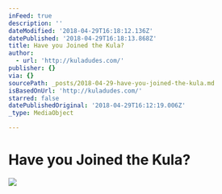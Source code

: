 ```yaml
---
inFeed: true
description: ''
dateModified: '2018-04-29T16:18:12.136Z'
datePublished: '2018-04-29T16:18:13.868Z'
title: Have you Joined the Kula?
author:
  - url: 'http://kuladudes.com/'
publisher: {}
via: {}
sourcePath: _posts/2018-04-29-have-you-joined-the-kula.md
isBasedOnUrl: 'http://kuladudes.com/'
starred: false
datePublishedOriginal: '2018-04-29T16:12:19.006Z'
_type: MediaObject

---
```

# Have you Joined the Kula?
![](https://the-grid-user-content.s3-us-west-2.amazonaws.com/8e64fad8-0786-41f2-8c8f-61d374e280f6.png)